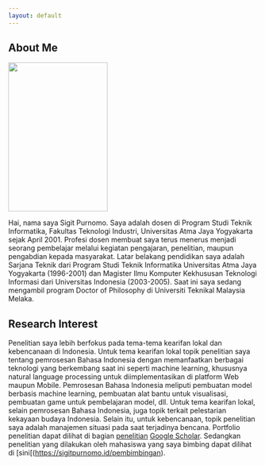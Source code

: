 ```yaml
---
layout: default
---
```


## About Me

<img class="profile-picture" src="https://sigitpurnomo.id/wp-content/uploads/2018/01/nami-island-ysp-200x300.jpg" alt="" width="200" height="300" srcset="https://sigitpurnomo.id/wp-content/uploads/2018/01/nami-island-ysp-200x300.jpg 200w, https://sigitpurnomo.id/wp-content/uploads/2018/01/nami-island-ysp.jpg 640w" sizes="(max-width: 200px) 100vw, 200px">

Hai, nama saya Sigit Purnomo. Saya adalah dosen di Program Studi Teknik Informatika, Fakultas Teknologi Industri, Universitas Atma Jaya Yogyakarta sejak April 2001. Profesi dosen membuat saya terus menerus menjadi seorang pembelajar melalui kegiatan pengajaran, penelitian, maupun pengabdian kepada masyarakat. Latar belakang pendidikan saya adalah Sarjana Teknik dari Program Studi Teknik Informatika Universitas Atma Jaya Yogyakarta (1996-2001) dan Magister Ilmu Komputer Kekhususan Teknologi Informasi dari Universitas Indonesia (2003-2005). Saat ini saya sedang mengambil program Doctor of Philosophy di Universiti Teknikal Malaysia Melaka.



## Research Interest

Penelitian saya lebih berfokus pada tema-tema kearifan lokal dan kebencanaan di Indonesia. Untuk tema kearifan lokal topik penelitian saya tentang pemrosesan Bahasa Indonesia dengan memanfaatkan berbagai teknologi yang berkembang saat ini seperti machine learning, khususnya natural language processing untuk diimplementasikan di platform Web maupun Mobile. Pemrosesan Bahasa Indonesia meliputi pembuatan model berbasis machine learning, pembuatan alat bantu untuk visualisasi, pembuatan game untuk pembelajaran model, dll. Untuk tema kearifan lokal, selain pemrosesan Bahasa Indonesia, juga topik terkait pelestarian kekayaan budaya Indonesia. Selain itu, untuk kebencanaan, topik penelitian saya adalah manajemen situasi pada saat terjadinya bencana. Portfolio penelitian dapat dilihat di bagian [penelitian](https://sigitpurnomo.id/penelitian) [Google Scholar](https://scholar.google.com/citations?user=RalnBvQAAAAJ&hl=en). Sedangkan penelitian yang dilakukan oleh mahasiswa yang saya bimbing dapat dilihat di [sini[(https://sigitpurnomo.id/pembimbingan).


